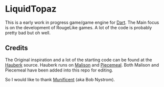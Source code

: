 # LiquidTopaz

This is a early work in progress game/game engine for [Dart][]. The Main focus is on the development of RougeLike games.
A lot of the code is probably pretty bad but oh well.

## Credits

The Original inspiration and a lot of the starting code can be found at the [Hauberk][] source.
Hauberk runs on [Malison][] and [Piecemeal][].
Both Malison and Piecemeal have been added into this repo for editing.

So I would like to thank [Munificent][] (aka Bob Nystrom).

[dart]: http://dartlang.org
[hauberk]: https://github.com/munificent/hauberk
[piecemeal]: https://github.com/munificent/piecemeal
[malison]: https://github.com/munificent/malison
[munificent]: https://github.com/munificent?tab=repositories
